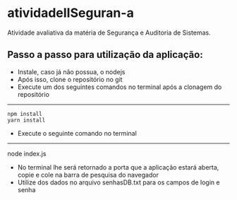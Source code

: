 # atividadeIISeguran-a

Atividade avaliativa da matéria de Segurança e Auditoria de Sistemas.

Passo a passo para utilização da aplicação:
---
- Instale, caso já não possua, o nodejs
- Após isso, clone o repositório no git
- Execute um dos seguintes comandos no terminal após a clonagem do repositório
---
    npm install
    yarn install
- Execute o seguinte comando no terminal
---
   node index.js

- No terminal lhe será retornado a porta que a aplicação estará aberta, copie e cole na barra de pesquisa do navegador
- Utilize dos dados no arquivo senhasDB.txt para os campos de login e senha
